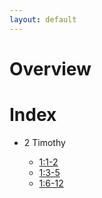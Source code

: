 ```yaml
---
layout: default
---
```


# Overview


# Index

* 2 Timothy

  * [1:1-2](2-timothy/1_1-2.html)
  * [1:3-5](2-timothy/1_3-5.html)
  * [1:6-12](2-timothy/1_6-12.html)